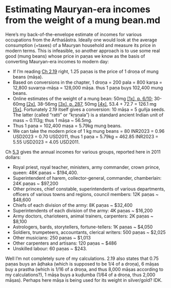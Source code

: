 # Estimating Mauryan-era incomes from the weight of a mung bean.md
Here’s my back-of-the-envelope estimate of incomes for various occupations from the Arthaśāstra. Ideally one would look at the average consumption (+taxes) of a Mauryan household and measure its price in modern terms. This is infeasible, so another approach is to use some real good (mung beans) whose price in paṇas we know as the basis of converting Mauryan-era incomes to modern day:

- If I’m reading [Ch 2.19](https://www.wisdomlib.org/hinduism/book/kautilya-arthashastra/d/doc366065.html) right, 1.25 paṇas is the price of 1 droṇa of mung beans (māṣa).
- Based on conversions in the chapter, 1 droṇa = 200 pala = 800 karṣa = 12,800 suvarṇa-māṣa = 128,000 māṣa. thus 1 paṇa buys 102,400 mung beans.
- Online estimates of the weight of a mung bean: 50mg [[1x], p. 6/10](https://www.tandfonline.com/doi/pdf/10.1080/23311932.2016.1151982); 30-60mg [[2x]](https://www.researchgate.net/figure/Means-of-number-of-seeds-per-pod-100-seed-weight-root-to-shoot-ratio-and-harvest_tbl2_281088333), 38-56mg [[3x], p. 287](https://assets.publishing.service.gov.uk/media/57a08c4940f0b64974001108/mungbean_05pakistan.pdf), 50mg [[4x]](https://www.researchgate.net/publication/321633600_Yield_and_Quality_of_Mung_Bean_Vigna_radiata_l_R_Wilczek_Seeds_Produced_in_Poland), 53.4 + 72.7 = 126.1 mg [[5x]](https://www.tandfonline.com/doi/full/10.1080/09168451.2016.1176518). Fortunately 2.19 itself gives a conversion: 10 māṣa = 5 guñja seeds. The latter (called “ratti” or “kṛṣṇala”) is a standard ancient Indian unit of mass ~ 0.113g; thus 1 māṣa ~ 56.5mg.
- Thus 1 paṇa = 102,400 maṣa = 5.79kg mung beans.
- We can take the modern price of 1 kg mung beans = 80 INR2023 = 0.96 USD2023 = 0.70 USD2011, thus 1 paṇa = 5.79kg = 462.85 INR2023 = 5.55 USD2023 = 4.05 USD2011.

Ch [5.3](https://www.wisdomlib.org/hinduism/book/kautilya-arthashastra/d/doc366121.html) gives the annual incomes for various groups, reported here in 2011 dollars:

- Royal priest, royal teacher, ministers, army commander, crown prince, queen: 48K paṇas ~ $194,400.
- Superintendent of harem, collector-general, commander, chamberlain: 24K paṇas ~ $97,200
- Other princes, chief constable, superintendents of various departments, officers of various towns and regions, council members: 12K paṇas ~ $48,600
- Chiefs of each division of the army: 8K paṇas ~ $32,400
- Superintendents of each division of the army: 4K paṇas ~ $16,200
- Army doctors, charioteers, animal trainers, carpenters: 2K paṇas ~ $8,100
- Astrologers, bards, storytellers, fortune-tellers: 1K paṇas ~ $4,050
- Soldiers, trumpeteers, accountants, clerical writers: 500 paṇas ~ $2,025
- Other musicians: 250 paṇas ~ $1,013
- Other carpenters and artisans: 120 paṇas ~ $486
- Unskilled labour: 60 paṇas ~ $243.

Well I’m not completely sure of my calculations. 2.19 also states that 0.75 paṇas buys an āḍhaka (which is supposed to be 1/4 of a droṇa), 6 māṣas buy a prastha (which is 1/16 of a droṇa, and thus 8,000 māṣas according to my calculations?), 1 māṣa buys a kuḍumba (1/64 of a droṇa, thus 2,000 māṣas). Perhaps here māṣa is being used for its weight in silver/gold? IDK.